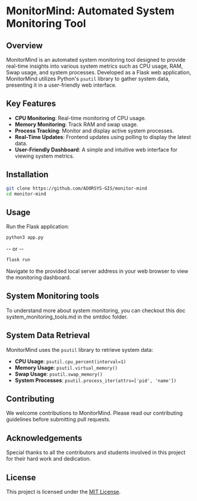 
# MonitorMind: Automated System Monitoring Tool

## Overview
MonitorMind is an automated system monitoring tool designed to provide real-time insights into various system metrics such as CPU usage, RAM, Swap usage, and system processes. Developed as a Flask web application, MonitorMind utilizes Python's `psutil` library to gather system data, presenting it in a user-friendly web interface.

## Key Features
- **CPU Monitoring**: Real-time monitoring of CPU usage.
- **Memory Monitoring**: Track RAM and swap usage.
- **Process Tracking**: Monitor and display active system processes.
- **Real-Time Updates**: Frontend updates using polling to display the latest data.
- **User-Friendly Dashboard**: A simple and intuitive web interface for viewing system metrics.

## Installation

```bash
git clone https://github.com/ADORSYS-GIS/monitor-mind
cd monitor-mind
```

## Usage

Run the Flask application:

```bash
python3 app.py
```

-- or --

```bash
flask run
```

Navigate to the provided local server address in your web browser to view the monitoring dashboard.

## System Monitoring tools
To understand more about system monitoring, you can checkout this doc system_monitoring_tools.md in the smtdoc folder.

## System Data Retrieval

MonitorMind uses the `psutil` library to retrieve system data:

- **CPU Usage**: `psutil.cpu_percent(interval=1)`
- **Memory Usage**: `psutil.virtual_memory()`
- **Swap Usage**: `psutil.swap_memory()`
- **System Processes**: `psutil.process_iter(attrs=['pid', 'name'])`

## Contributing

We welcome contributions to MonitorMind. Please read our contributing guidelines before submitting pull requests.

## Acknowledgements

Special thanks to all the contributors and students involved in this project for their hard work and dedication.

## License

This project is licensed under the [MIT License](LICENSE).
